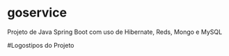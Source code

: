 # goservice
Projeto de Java Spring Boot com uso de Hibernate, Reds, Mongo e MySQL

#Logostipos do Projeto
